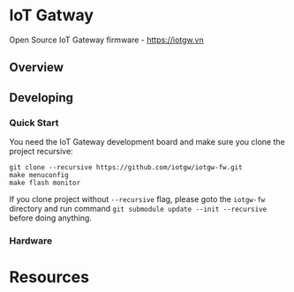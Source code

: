 # IoT Gatway

Open Source IoT Gateway firmware - https://iotgw.vn

## Overview


## Developing

### Quick Start

You need the IoT Gateway development board and make sure you clone the project recursive: 

```
git clone --recursive https://github.com/iotgw/iotgw-fw.git 
make menuconfig
make flash monitor
```

If you clone project without `--recursive` flag, please goto the `iotgw-fw` directory and run command `git submodule update --init --recursive` before doing anything.


### Hardware


# Resources
